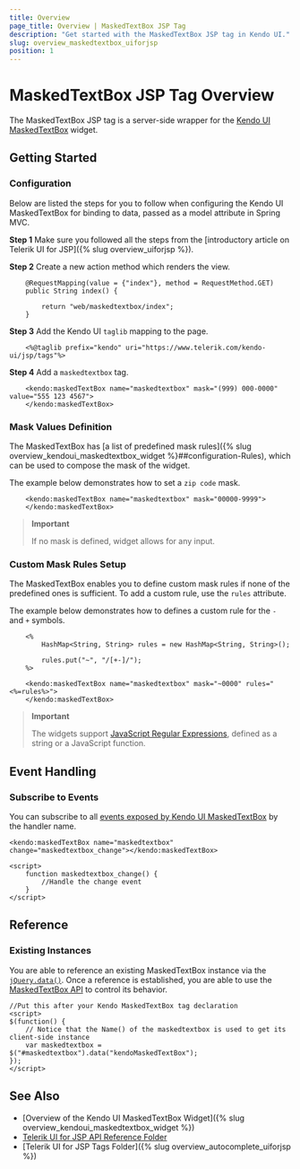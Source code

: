 ```yaml
---
title: Overview
page_title: Overview | MaskedTextBox JSP Tag
description: "Get started with the MaskedTextBox JSP tag in Kendo UI."
slug: overview_maskedtextbox_uiforjsp
position: 1
---
```


# MaskedTextBox JSP Tag Overview

The MaskedTextBox JSP tag is a server-side wrapper for the [Kendo UI MaskedTextBox](/api/javascript/ui/maskedtextbox) widget.

## Getting Started

### Configuration

Below are listed the steps for you to follow when configuring the Kendo UI MaskedTextBox for binding to data, passed as a model attribute in Spring MVC.

**Step 1** Make sure you followed all the steps from the [introductory article on Telerik UI for JSP]({% slug overview_uiforjsp %}).

**Step 2** Create a new action method which renders the view.



        @RequestMapping(value = {"index"}, method = RequestMethod.GET)
        public String index() {

            return "web/maskedtextbox/index";
        }

**Step 3** Add the Kendo UI `taglib` mapping to the page.



        <%@taglib prefix="kendo" uri="https://www.telerik.com/kendo-ui/jsp/tags"%>

**Step 4** Add a `maskedtextbox` tag.



        <kendo:maskedTextBox name="maskedtextbox" mask="(999) 000-0000" value="555 123 4567">
        </kendo:maskedTextBox>

### Mask Values Definition

The MaskedTextBox has [a list of predefined mask rules]({% slug overview_kendoui_maskedtextbox_widget %}##configuration-Rules), which can be used to compose the mask of the widget.

The example below demonstrates how to set a `zip code` mask.



        <kendo:maskedTextBox name="maskedtextbox" mask="00000-9999">
        </kendo:maskedTextBox>

> **Important**
>
> If no mask is defined, widget allows for any input.

### Custom Mask Rules Setup

The MaskedTextBox enables you to define custom mask rules if none of the predefined ones is sufficient. To add a custom rule, use the `rules` attribute.

The example below demonstrates how to defines a custom rule for the `-` and `+` symbols.



        <%
            HashMap<String, String> rules = new HashMap<String, String>();

            rules.put("~", "/[+-]/");
        %>

        <kendo:maskedTextBox name="maskedtextbox" mask="~0000" rules="<%=rules%>">
        </kendo:maskedTextBox>

> **Important**
>
> The widgets support [JavaScript Regular Expressions](https://developer.mozilla.org/en-US/docs/Web/JavaScript/Guide/Regular_Expressions), defined as a string or a JavaScript function.

## Event Handling

### Subscribe to Events

You can subscribe to all [events exposed by Kendo UI MaskedTextBox](/api/javascript/ui/maskedtextbox#events) by the handler name.



    <kendo:maskedTextBox name="maskedtextbox" change="maskedtextbox_change"></kendo:maskedTextBox>

    <script>
        function maskedtextbox_change() {
            //Handle the change event
        }
    </script>

## Reference

### Existing Instances

You are able to reference an existing MaskedTextBox instance via the [`jQuery.data()`](https://api.jquery.com/jQuery.data/). Once a reference is established, you are able to use the [MaskedTextBox API](/api/javascript/ui/maskedtextbox#methods) to control its behavior.



    //Put this after your Kendo MaskedTextBox tag declaration
    <script>
    $(function() {
        // Notice that the Name() of the maskedtextbox is used to get its client-side instance
        var maskedtextbox = $("#maskedtextbox").data("kendoMaskedTextBox");
    });
    </script>

## See Also

* [Overview of the Kendo UI MaskedTextBox Widget]({% slug overview_kendoui_maskedtextbox_widget %})
* [Telerik UI for JSP API Reference Folder](/api/jsp/autocomplete/animation)
* [Telerik UI for JSP Tags Folder]({% slug overview_autocomplete_uiforjsp %})
